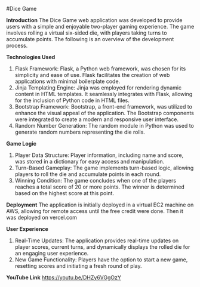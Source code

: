 
#Dice Game

**Introduction**
The Dice Game web application was developed to provide users with a simple and
enjoyable two-player gaming experience. The game involves rolling a virtual six-sided
die, with players taking turns to accumulate points. The following is an overview of the
development process.

**Technologies Used**
1. Flask Framework:
Flask, a Python web framework, was chosen for its simplicity and ease of use.
Flask facilitates the creation of web applications with minimal boilerplate code.
2. Jinja Templating Engine:
Jinja was employed for rendering dynamic content in HTML templates.
It seamlessly integrates with Flask, allowing for the inclusion of Python code in
HTML files.
3. Bootstrap Framework:
Bootstrap, a front-end framework, was utilized to enhance the visual appeal of
the application. The Bootstrap components were integrated to create a modern and responsive user interface.
4. Random Number Generation:
The random module in Python was used to generate random numbers
representing the die rolls.

**Game Logic**
1. Player Data Structure:
Player information, including name and score, was stored in a dictionary for
easy access and manipulation.
2. Turn-Based Gameplay:
The game implements turn-based logic, allowing players to roll the die and
accumulate points in each round.
3. Winning Condition:
The game concludes when one of the players reaches a total score of 20 or
more points.
The winner is determined based on the highest score at this point.

**Deployment**
The application is initially deployed in a virtual EC2 machine on AWS, allowing for remote access until the free credit were done. Then it  was deployed on vercel.com

**User Experience**
1. Real-Time Updates:
The application provides real-time updates on player scores, current turns, and
dynamically displays the rolled die for an engaging user experience.
2. New Game Functionality:
Players have the option to start a new game, resetting scores and initiating a
fresh round of play.

**YouTube Link**
https://youtu.be/DHZy6VGgOzY